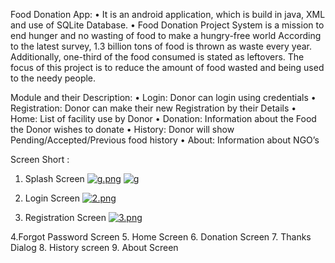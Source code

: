 Food Donation App: 
• It is an android application, which is build in java, XML and use of SQLite Database.
•	Food Donation Project System is a mission to end hunger and no wasting of food to make a hungry-free world According to the latest survey, 1.3 billion tons of food is thrown as waste every year.  Additionally, one-third of the food consumed is stated as leftovers.  The focus of this project is to reduce the amount of food wasted and being used to the needy people.

Module and their Description:
•	Login: Donor can login using credentials
•	Registration: Donor can make their new Registration by their Details
•	Home: List of facility use by Donor
•	Donation: Information about the Food the Donor wishes to donate
•	History: Donor will show Pending/Accepted/Previous food history
•	About: Information about NGO’s

Screen Short :

1. Splash Screen
[![g.png](https://i.postimg.cc/2SjdH3vq/g.png)](https://postimg.cc/kBZtGJT9)
<a href='https://postimages.org/' target='_blank'><img src='https://i.postimg.cc/2SjdH3vq/g.png' border='0' alt='g'/></a>

2. Login Screen
[![2.png](https://i.postimg.cc/T2LtmkvK/2.png)](https://postimg.cc/8sGdgm5G)

3. Registration Screen
[![3.png](https://i.postimg.cc/bwkxNMbh/3.png)](https://postimg.cc/xXjJ66tx)

4.Forgot Password Screen
5. Home Screen
6. Donation Screen
7. Thanks Dialog
8. History screen
9. About Screen
